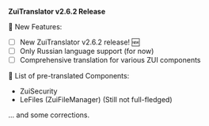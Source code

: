 **ZuiTranslator v2.6.2 Release**

🚀 New Features:
- [ ] New ZuiTranslator v2.6.2 release! 🆕
- [ ] Only Russian language support (for now)
- [ ] Comprehensive translation for various ZUI components

🎁 List of pre-translated Components:

- ZuiSecurity
- LeFiles (ZuiFileManager) (Still not full-fledged) 

... and some corrections.